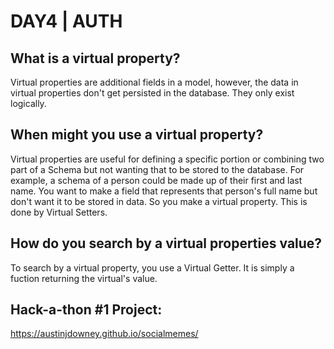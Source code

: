# DAY4 | AUTH

## What is a virtual property?
Virtual properties are additional fields in a model, however, the data in virtual properties don't get persisted in the database.  They only exist logically.
## When might you use a virtual property?
Virtual properties are useful for defining a specific portion or combining two part of a Schema but not wanting that to be stored to the database.  For example, a schema of a person could be made up of their first and last name.  You want to make a field that represents that person's full name but don't want it to be stored in data.  So you make a virtual property.  This is done by Virtual Setters.
## How do you search by a virtual properties value?
To search by a virtual property, you use a Virtual Getter.  It is simply a fuction returning the virtual's value.
## Hack-a-thon #1 Project:
https://austinjdowney.github.io/socialmemes/